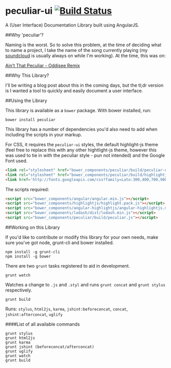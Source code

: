 peculiar-ui [![Build Status](https://travis-ci.org/johnnycopperstone/peculiar-ui.svg?branch=master)](https://travis-ci.org/johnnycopperstone/peculiar-ui)
===========

A (User Interface) Documentation Library built using AngularJS.

##Why 'peculiar'?

Naming is the worst. So to solve this problem, at the time of deciding what to name a project, I take the name of the song currently playing (my [soundcloud](https://soundcloud.com/johnny-copperstone/likes) is usually always on while I'm working). At the time, this was on:

[Ain't That Peculiar - Oddisee Remix](https://soundcloud.com/oddiseemusic/oddisee-aint-that-peculiar-remix)

##Why This Library?

I'll be writing a blog post about this in the coming days, but the tl;dr version is I wanted a tool to quickly and easily document a user interface.

##Using the Library

This library is available as a `bower` package. With bower installed, run:

```shell
bower install peculiar
```

This library has a number of dependencies you'd also need to add when including the scripts in your markup.

For CSS, it requires the `peculiar-ui` styles, the default highlight-js theme (feel free to replace this with any other hightlight-js theme, however this was used to tie in with the peculiar style - pun not intended) and the Google Font used.

```html
<link rel="stylesheet" href="bower_components/peculiar/build/peculiar-ui.css" />
<link rel="stylesheet" href="bower_components/peculiar/build/highlightjs-googlecode.css" />
<link href='http://fonts.googleapis.com/css?family=Lato:300,400,700,900,300italic,400italic,700italic' rel='stylesheet' type='text/css'>
```

The scripts required:

```html
<script src="bower_components/angular/angular.min.js"></script>
<script src="bower_components/highlightjs/highlight.pack.js"></script>
<script src="bower_components/angular-highlightjs/angular-highlightjs.min.js"></script>
<script src="bower_components/lodash/dist/lodash.min.js"></script>
<script src="bower_components/peculiar/build/peculiar.js"></script>
```

##Working on this Library

If you'd like to contribute or modify this library for your own needs, make sure you've got node, grunt-cli and bower installed.

```shell
npm install -g grunt-cli
npm install -g bower
```

There are two `grunt` tasks registered to aid in development.

```shell
grunt watch
```

Watches a change to `.js` and `.styl` and runs `grunt concat` and `grunt stylus` respectively.

```shell
grunt build
```

Runs: `stylus`, `html2js`, `karma`, `jshint:beforeconcat`, `concat`, `jshint:afterconcat`, `uglify`

####List of all available commands

```shell
grunt stylus
grunt html2js
grunt karma
grunt jshint (beforeconcat/afterconcat)
grunt uglify
grunt watch
grunt build
```
